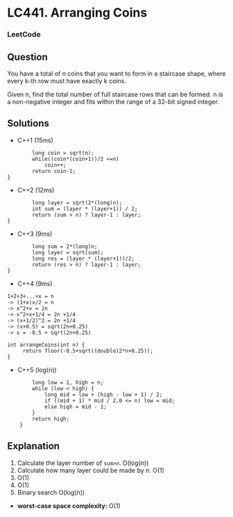 # LC441. Arranging Coins

### LeetCode

## Question

You have a total of n coins that you want to form in a staircase shape, where every k-th row must have exactly k coins.

Given n, find the total number of full staircase rows that can be formed.
n is a non-negative integer and fits within the range of a 32-bit signed integer.

## Solutions

* C++1 (15ms)
```int arrangeCoins(int n) {
        long coin = sqrt(n);
        while((coin*(coin+1))/2 <=n)
            coin++;
        return coin-1;
}
```

* C++2 (12ms)
```int arrangeCoins(int n) {
        long layer = sqrt(2*(long)n);
        int sum = (layer * (layer+1)) / 2;
        return (sum > n) ? layer-1 : layer;
}
```

* C++3 (9ms)
```int arrangeCoins(int n) {
        long sum = 2*(long)n;
        long layer = sqrt(sum);
        long res = (layer * (layer+1))/2;
        return (res > n) ? layer-1 : layer;
}
```

* C++4 (9ms)
```
1+2+3+...+x = n
-> (1+x)x/2 = n
-> x^2+x = 2n
-> x^2+x+1/4 = 2n +1/4
-> (x+1/2)^2 = 2n +1/4
-> (x+0.5) = sqrt(2n+0.25)
-> x = -0.5 + sqrt(2n+0.25)
```

```
int arrangeCoins(int n) {
     return floor(-0.5+sqrt((double)2*n+0.25));
}
```

* C++5 (log(n))
```int arrangeCoins(int n) {
        long low = 1, high = n;
        while (low < high) {
            long mid = low + (high - low + 1) / 2;
            if ((mid + 1) * mid / 2.0 <= n) low = mid;
            else high = mid - 1;
        }
        return high;
    }
```

## Explanation

1. Calculate the layer number of `sum>n`. O(log(n))
2. Calculate how many layer could be made by n. O(1)
3. O(1)
4. O(1)
5. Binary search O(log(n))

* **worst-case space complexity:** O(1)
